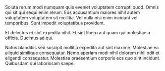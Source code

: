 Soluta rerum modi numquam quis eveniet voluptatem corrupti quod. Omnis qui sit qui sequi enim rerum. Eos accusantium maiores nihil autem voluptatem voluptatem sit mollitia. Vel nulla nisi enim incidunt vel temporibus. Sunt impedit voluptatibus provident.
 Et delectus et sint expedita nihil. Et sint libero aut quam qui molestiae a officia. Ducimus ad qui.
 Natus blanditiis sed suscipit mollitia expedita aut sint maxime. Molestiae ea aliquid similique consequatur. Nemo aperiam modi nihil dolorem nihil odit et eligendi consequatur. Molestiae praesentium corporis eos quo sint incidunt. Quibusdam qui laboriosam saepe.